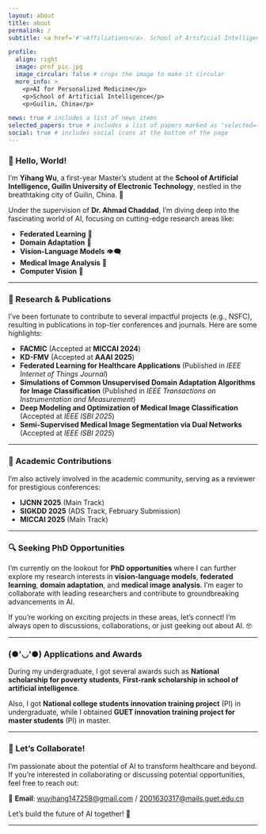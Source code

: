 ```yaml
---
layout: about
title: about
permalink: /
subtitle: <a href='#'>Affiliations</a>. School of Artificial Intelligence, Guilin University of Electronic Technology, Guilin.

profile:
  align: right
  image: prof_pic.jpg
  image_circular: false # crops the image to make it circular
  more_info: >
    <p>AI for Personalized Medicine</p>
    <p>School of Artificial Intelligence</p>
    <p>Guilin, China</p>

news: true # includes a list of news items
selected_papers: true # includes a list of papers marked as "selected={true}"
social: true # includes social icons at the bottom of the page
---
```


### 👋 Hello, World!  
I’m **Yihang Wu**, a first-year Master’s student at the **School of Artificial Intelligence, Guilin University of Electronic Technology**, nestled in the breathtaking city of Guilin, China. 🌄  

Under the supervision of **Dr. Ahmad Chaddad**, I’m diving deep into the fascinating world of AI, focusing on cutting-edge research areas like:  
- **Federated Learning** 🤖  
- **Domain Adaptation** 🔄  
- **Vision-Language Models** 👁️🗨️  
- **Medical Image Analysis** 🏥  
- **Computer Vision** 👀

---

### 🚀 Research & Publications  
I’ve been fortunate to contribute to several impactful projects (e.g., NSFC), resulting in publications in top-tier conferences and journals. Here are some highlights:  

- **FACMIC** (Accepted at **MICCAI 2024**)  
- **KD-FMV** (Accepted at **AAAI 2025**)  
- **Federated Learning for Healthcare Applications** (Published in *IEEE Internet of Things Journal*)  
- **Simulations of Common Unsupervised Domain Adaptation Algorithms for Image Classification** (Published in *IEEE Transactions on Instrumentation and Measurement*)  
- **Deep Modeling and Optimization of Medical Image Classification** (Accepted at *IEEE ISBI 2025*)  
- **Semi-Supervised Medical Image Segmentation via Dual Networks** (Accepted at *IEEE ISBI 2025*)  

---

### 🎯 Academic Contributions  
I’m also actively involved in the academic community, serving as a reviewer for prestigious conferences:  
- **IJCNN 2025** (Main Track)  
- **SIGKDD 2025** (ADS Track, February Submission)
- **MICCAI 2025** (Main Track)

---

### 🔍 Seeking PhD Opportunities  
I’m currently on the lookout for **PhD opportunities** where I can further explore my research interests in **vision-language models**, **federated learning**, **domain adaptation**, and **medical image analysis**. I’m eager to collaborate with leading researchers and contribute to groundbreaking advancements in AI.  

If you’re working on exciting projects in these areas, let’s connect! I’m always open to discussions, collaborations, or just geeking out about AI. 🤓  

---

### (●'◡'●) Applications and Awards  
During my undergraduate, I got several awards such as **National scholarship for poverty students**, **First-rank scholarship in school of artificial intelligence**. 

Also, I got **National college students innovation training project** (PI) in undergraduate, while I obtained **GUET innovation training project for master students** (PI) in master. 

---

### 🤝 Let’s Collaborate!  
I’m passionate about the potential of AI to transform healthcare and beyond. If you’re interested in collaborating or discussing potential opportunities, feel free to reach out:  

📧 **Email**: [wuyihang147258@gmail.com](mailto:wuyihang147258@gmail.com) / [2001630317@mails.guet.edu.cn](mailto:2001630317@mails.guet.edu.cn)  

Let’s build the future of AI together! 🚀    

---
